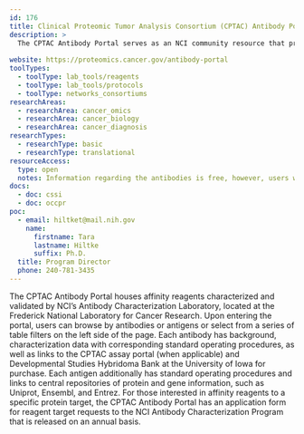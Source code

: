 ```yaml
---
id: 176
title: Clinical Proteomic Tumor Analysis Consortium (CPTAC) Antibody Portal
description: >
  The CPTAC Antibody Portal serves as an NCI community resource that provides access to many highly characterized renewable affinity reagents with accompanying characterization data.
  
website: https://proteomics.cancer.gov/antibody-portal
toolTypes:
  - toolType: lab_tools/reagents
  - toolType: lab_tools/protocols
  - toolType: networks_consortiums
researchAreas:
  - researchArea: cancer_omics
  - researchArea: cancer_biology
  - researchArea: cancer_diagnosis
researchTypes:
  - researchType: basic
  - researchType: translational
resourceAccess:
  type: open
  notes: Information regarding the antibodies is free, however, users will be redirected to the Developmental Studies Hybridoma Bank for purchasing.
docs:
  - doc: cssi
  - doc: occpr
poc:
  - email: hiltket@mail.nih.gov
    name:
      firstname: Tara
      lastname: Hiltke
      suffix: Ph.D.
  title: Program Director
  phone: 240-781-3435
---
```

The CPTAC Antibody Portal houses affinity reagents characterized and validated by NCI’s Antibody Characterization Laboratory, located at the Frederick National Laboratory for Cancer Research. Upon entering the portal, users can browse by antibodies or antigens or select from a series of table filters on the left side of the page. Each antibody has background, characterization data with corresponding standard operating procedures, as well as links to the CPTAC assay portal (when applicable) and Developmental Studies Hybridoma Bank at the University of Iowa for purchase. Each antigen additionally has standard operating procedures and links to central repositories of protein and gene information, such as Uniprot, Ensembl, and Entrez. For those interested in affinity reagents to a specific protein target, the CPTAC Antibody Portal has an application form for reagent target requests to the NCI Antibody Characterization Program that is released on an annual basis.
